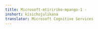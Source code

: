 ```yaml
---
title: Microsoft-mtiririko-mpango-1 -
inshort: kisichojulikana
translator: Microsoft Cognitive Services
---
```





